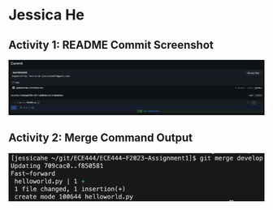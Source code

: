 # Jessica He

## Activity 1: README Commit Screenshot
![README Commit Screenshot](images/readmeCommitScreenshot.png)

## Activity 2: Merge Command Output
![Merge Command Output](images/mergeCommandOutput.png)